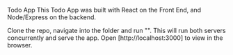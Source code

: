 
Todo App
This Todo App was built with React on the Front End, and Node/Express on the backend.

Clone the repo, navigate into the folder and run "". This will run both servers concurrently and serve the app. Open [http://localhost:3000] to view in the browser.
